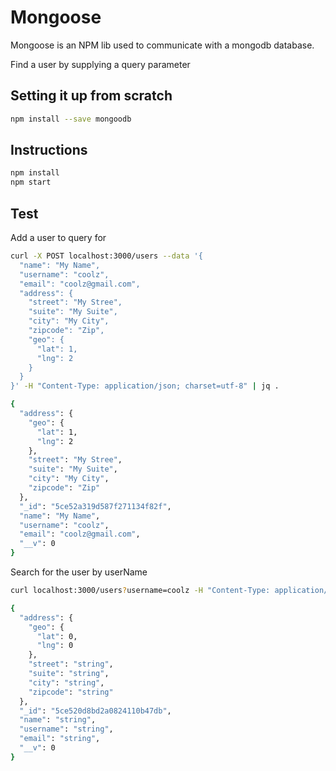 # Mongoose

Mongoose is an NPM lib used to communicate with a mongodb database.

Find a user by supplying a query parameter

## Setting it up from scratch

```sh
npm install --save mongoodb
```

## Instructions

```sh
npm install
npm start
```

## Test

Add a user to query for

```sh
curl -X POST localhost:3000/users --data '{
  "name": "My Name",
  "username": "coolz",
  "email": "coolz@gmail.com",
  "address": {
    "street": "My Stree",
    "suite": "My Suite",
    "city": "My City",
    "zipcode": "Zip",
    "geo": {
      "lat": 1,
      "lng": 2
    }
  }
}' -H "Content-Type: application/json; charset=utf-8" | jq .

{
  "address": {
    "geo": {
      "lat": 1,
      "lng": 2
    },
    "street": "My Stree",
    "suite": "My Suite",
    "city": "My City",
    "zipcode": "Zip"
  },
  "_id": "5ce52a319d587f271134f82f",
  "name": "My Name",
  "username": "coolz",
  "email": "coolz@gmail.com",
  "__v": 0
}
```

Search for the user by userName

```sh
curl localhost:3000/users?username=coolz -H "Content-Type: application/json; charset=utf-8" | jq .

{
  "address": {
    "geo": {
      "lat": 0,
      "lng": 0
    },
    "street": "string",
    "suite": "string",
    "city": "string",
    "zipcode": "string"
  },
  "_id": "5ce520d8bd2a0824110b47db",
  "name": "string",
  "username": "string",
  "email": "string",
  "__v": 0
}
```